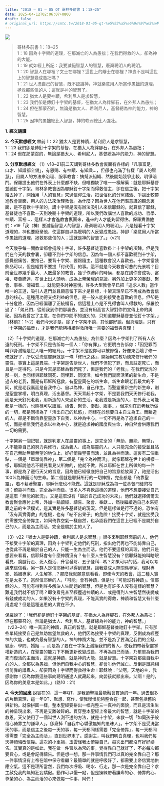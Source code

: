 ```yaml
---
title: "2018 – 01 – 05 QT 哥林多前書 1：18~25"
date: 2025-04-12T02:06:07+0800
draft: false
# original_url: https://cmtc.tw/2018-01-05-qt-%e5%93%a5%e6%9e%97%e5%a4%9a%e5%89%8d%e6%9b%b8-1%ef%bc%9a1825
---
```


![](/images/qt.jpg)
> 哥林多前書 1：18\~25  
> 1：18 因為十字架的道理，在那滅亡的人為愚拙；在我們得救的人，卻為神的大能。  
> 1：19 就如經上所記：我要滅絕智慧人的智慧，廢棄聰明人的聰明。  
> 1：20 智慧人在哪裡？文士在哪裡？這世上的辯士在哪裡？神豈不是叫這世上的智慧變成愚拙嗎？  
> 1：21 世人憑自己的智慧，既不認識神，神就樂意用人所當作愚拙的道理，拯救那些信的人；這就是神的智慧了。  
> 1：22 猶太人是要神蹟，希利尼人是求智慧，  
> 1：23 我們卻是傳釘十字架的基督，在猶太人為絆腳石，在外邦人為愚拙；  
> 1：24 但在那蒙召的，無論是猶太人、希利尼人，基督總為神的能力，神的智慧。  
> 1：25 因神的愚拙總比人智慧，神的軟弱總比人強壯。

**1. 經文誦讀**

**2.  今天默想經文**
林前 1：22 猶太人是要神蹟，希利尼人是求智慧，  
1：23 我們卻是傳釘十字架的基督，在猶太人為絆腳石，在外邦人為愚拙；  
1：24 但在那蒙召的，無論是猶太人、希利尼人，基督總為神的能力，神的智慧。

**3. 分享默想經文**
（1）v18\~21前二天講到哥林多教會裏面有各樣的「凡事富足，口才、知識都全備」，有恩賜、有神蹟、有知識…，但卻也充滿了各樣「屬人的智慧」，用屬人的方法來治理、服事教會：搞幫派組織、然後開始競爭比較，明爭暗鬥。保羅提出他們在外表上什麼都不缺，但唯獨缺了唯一一樣解藥：就是耶穌基督並祂釘十字架。哥林多教會因為耶穌釘十字架而得救信主，卻在信主後，把十字架給丟掉了，開始用「人的智慧」來過信仰生活，把世俗化的分黨結派、爭競比較帶進教會裏面，用人的方法來治理教會。為什麼？因為世人在他們潛意識的觀念裏面，是不喜歡十字架的，講十字架是沒有辦法吸引人來信耶穌的，就算信了耶穌，基督徒也不喜歡一天到晚聽十字架的道理，所以我們改講世人喜歡的成功、哲學、神蹟、富裕…，這樣人才會進教會裏面來，進來的人才能夠留得住。保羅責備他們：v19「我（神）要滅絕智慧人的智慧，廢棄聰明人的聰明」，凡是輕看十字架道理的，神也要廢棄他，使這群自以為聰明的人反變成愚拙。神卻「樂意用人所當作愚拙的道理，拯救那些信的人；這就是神的智慧了。」（v21）

今天幾乎每一間教堂都會擺設十字架，許多基督徒喜歡掛上十字架的項鍊，但是我們在今天的教會裏，卻聽不到十字架的信息。因為每一個人都不喜歡聽到十字架，感覺很痛苦、要捨己、要背十字架、要跟隨主，這種教會沒人喜歡去。十字架當裝飾品可以，但是絕對不要提「付代價」的事。這不就是今天教會可悲的光景嗎？目前全世界幾乎最大、人數最多的教會，幾乎作禮拜的時候，都是在講你會成功、富裕、發黃騰達、在世上出人頭地，成為上帝榮耀的見證。另外加上更多的奉獻、聚會、事奉、傳福音…，就能更多討神喜悅。許多大型教會早已把「追求人數」當作唯一的王道，吸引人進門並且願意留下來才是目標，十架真理早已不再成為教會信息的核心。這種用功德交換利益的信息，是一般人能夠接受也喜歡的信息，但卻是十分危險，因為已經偏離了正統福音，信這種上帝是不見得會叫人得救的。保羅說過了：「弟兄們，從前我到你們那裏去，並沒有用高言大智對你們宣傳上帝的奧祕。因為我曾定了主意，在你們中間不知道別的，只知道耶穌基督並他釘十字架。」（林前2：1\~2）我們今天卻是，除了十字架不談，其他都好談。但真理是，只有「十字架的福音」，才是我們能夠持續得救所唯一需要的福音與真理！

（2）「十字架的道理，在那滅亡的人為愚拙」為什麼？因為十字架判了所有人永遠的死刑。十字架不只是告訴每一個人：「你有罪」，它更明白告訴你：「因犯罪而叫罪身滅絕是世人唯一的結局」。十字架不是說你可以被修復，好像東西壞了修一修就好了，所以受洗信耶穌就是一條「修行之路」，開始用宗教功德來修行我們的靈性，事實上這是異端。十字架是告訴世人，我們不但犯了罪，而且註定死亡，而且是一定得死。只是今天是耶穌為我們死了，但是我們的「老我」，在我們受洗的那一刻，也同樣與耶穌同死、同埋葬、同復活。如今我們裏面活著的新生命，不是過去的老我，而是有耶穌所拯救，有聖靈同在的新生命。新生命跟老我最大的不同，就是老我裏面是自我中心、自以為神，自己作主。而聖靈重新生的新生命，則是聖靈掌權，明白真理，活出基督。天天背起十字架，不是要我們天天修行老我，而是天天釘死老我，用新造的人來過新的生活。老我或是新造的人，在外表上可能都是一樣的，也照樣可以讀經、禱告、聚會、奉獻、服事…。但差別在於老我所做的一切，都是同樣為了「活出自己的私慾」，同樣在於想要自主自立為王。而新造的人，卻是不斷倚靠聖靈放下自我，以神為中心，一切不再是為了追求自己的一切，而是相信我們追求以神為中心，就是追求神的國度與生命，神自然會供應我們一切的需要。

十字架另一個記號，就是判定人在屬靈的事上，是完全的「無助、無能、無望」，人不能靠自己的努力與修行，成為義人、成為屬靈的人。人只能完全的接受並且站在自己無助無能無望的地位上，好好倚靠聖靈而活，並且為神而活。這裏有二個重點，一個是「單單倚靠神」，第二個是「完全為神而活」。就像耶穌在世上的榜樣一樣，耶穌說他若不聽見看見父所做的，他就不做，所以耶穌在世上所做的每一件事，都是為了遵行天父的旨意，因為他已經徹底把自己的旨意給放棄了，祂是活出100%為神而活的生命。第二個就是耶穌所行的一切神蹟，完全都是「倚靠聖靈」，若不藉著聖靈，耶穌什麼也不能做。這就是耶穌成為每一位基督門徒的榜樣：倚靠神而做，完全為神而做。很多人不喜歡這樣的道理，他們不想要接受自己是這麼「無能的狀況」，又是這麼沒有「屬於自己成功的未來」。他們就選擇偶爾去教會聚會應付上帝，外加一點讀經、禱告、聚會、奉獻…，然後繼續過自己本來犯罪之前的生活模式，這其實是許多基督徒的現況。但是這樣做是行不通的，恐怕有「沒有真實得救」的危機，也有「結不出果子」的危險！接受十字架，就是接受我們需要完全倚靠主，如同倚靠空氣一樣自然，也承認我們在這世上已經不是屬於自己的人，而是為主而活，完全是屬於主的人了。

（3）v22「猶太人是要神蹟，希利尼人是求智慧。」很多來到耶穌面前的人，他們不接受十字架的真理，因為十字架判定他們的死刑，指出他們再也不能倚靠自己，也從此不再是屬於自己的人，只能一生為主而活。他們不要這樣的真理，他們只是想要來看看，信耶穌會有什麼神蹟沒有？有什麼人生智慧沒有？信耶穌能夠叫瞎眼看見、瘸腿行走、死人復活、升官發財、五子登科…嗎？如果可以的話，我可以考慮來信信看。另一群人是信耶穌可以得到智慧，讓我變成人際關係專家、理財專家、婚姻專家、人生解答…？那麼我就願意信看看。即使今天的教會，這二種人實在是太多了。當然信耶穌的人，「可能」會有神蹟，但是也「可能沒有神蹟」。信耶穌的人，可能有得到許多解決人生問題的智慧，但是也有許多人沒有這樣的智慧？難道我們就不信了嗎？即使看見甚至經歷過神蹟的人、或是得到人生智慧然後變成有錢或成功的人，如果沒有十字架的真理，不能真實的得救，神蹟和智慧又有什麼用處呢？但是這種迷思的人實在不少。

保羅說了：「我們卻是傳釘十字架的基督，在猶太人為絆腳石，在外邦人為愚拙；但在那蒙召的，無論是猶太人、希利尼人，基督總為神的能力，神的智慧。」（v23\~24）唯一真正的神蹟，真正的智慧，就是耶穌基督並祂釘十字架。只有那些單純接受自己是無助無望無救的人，他們因為接受十字架的真理，反倒成為經歷神的大能，也成為最有智慧的人。神的神蹟大能，並不是為了要滿足我們的金錢、健康、學問、婚姻…，而是為了要在十字架上滅絕我們的舊人，使我們帶著聖靈掌權新造的人，在聖靈的能力下不斷更新改變成長，不再為自己而活，乃單單為我們死而復活的主而活，這就是神蹟，就是神的大能，就是智慧。十字架對那些自我中心的人，全都以為愚拙，但他們自我中心的智慧，卻會叫他們滅亡。反倒是單純相信倚靠的謙卑人，卻要因為十字架而得救得生命！耶穌說：「父啊，天地的主，我感謝你！因為你將這些事向聰明通達人就藏起來，向嬰孩就顯出來。父啊！是的，因為你的美意本是如此。」（路10：21）

**4. 今天的回應**
說實在的，這一年QT，是我讀聖經最能融會貫通的一年。過去很多的片斷真理，這一年QT、默想、寫作，使我慢慢能夠整合在一起，甚至包括舊約與新約。就像拼圖一樣，整本聖經要拼出一幅完整三一真神的面貌，而且是活生生的神呈現出來，不再是支離破碎的。貫穿整本聖經上帝最大的智慧，就是十字架的救恩。天父使用了一個叫世人測不透的方法，就是十字架，來救一切「如同孩子般信心倚靠主的謙卑人」，卻廢掉「自我中心驕傲無知的愚昧人」。十字架不是受洗當天的事，而是信主之後每一天的事，每一天都同樣需要「完全倚靠」，每一天都同樣需要「完全為主而活」，直到世界末了。感謝主，叫我們明白真理，也叫我們每天持續悔改信靠。這次的小車禍，玉雲怪我太倚靠自己，每次出門都沒有好好禱告。其實真的是如此，我在做一件習以為常的事，覺得靠自己就好了，不必每次都要費心，或是會記得禱告。但是想一想，那一件事情我們可以真的完全靠自己？那一件事情沒有上帝在暗中保守看顧？最簡單的就是呼吸好了，都需要上帝信實地供應空氣。這不是理所當然，我們每次呼吸、喝水、行走，那一次是完全靠自己？求主赦免我的無知狂妄驕傲。動作可以慢一點，但是操練帶著謙卑的心、倚靠的心、尊榮的心、為主而活的心來做每一件事，阿們！
